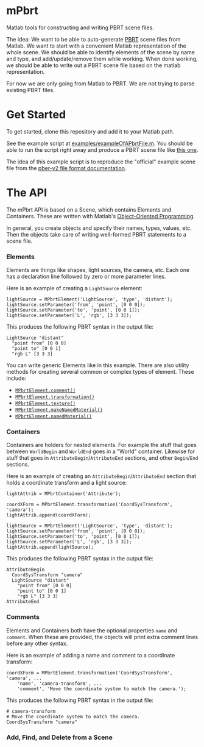 # mPbrt
Matlab tools for constructing and writing PBRT scene files. 

The idea:  We want to be able to auto-generate [PBRT](http://www.pbrt.org/fileformat.html) scene files from Matlab.  We want to start with a convenient Matlab representation of the whole scene.  We should be able to identify elements of the scene by name and type, and add/update/remove them while working.  When done working, we should be able to write out a PBRT scene file based on the matlab representation.

For now we are only going from Matlab to PBRT.  We are not trying to parse existing PBRT files.

# Get Started
To get started, clone this repository and add it to your Matlab path.

See the example script at [examples/exampleOfAPbrtFile.m](https://github.com/RenderToolbox3/mPbrt/blob/master/examples/exampleOfAPbrtFile.m).  You should be able to run the script right away and produce a PBRT scene file like [this one](https://github.com/RenderToolbox3/mPbrt/blob/master/examples/exampleOfAPbrtFile.pbrt).

The idea of this example script is to reproduce the "official" example scene file from the [pber-v2 file format documentation](http://www.pbrt.org/fileformat.html).

# The API
The mPbrt API is based on a Scene, which contains Elements and Containers.  These are written with Matlab's [Object-Oriented Programming](http://www.mathworks.com/help/matlab/object-oriented-programming.html).

In general, you create objects and specify their names, types, values, etc.  Then the objects take care of writing well-formed PBRT statements to a scene file.

### Elements
Elements are things like shapes, light sources, the camera, etc.  Each one has a declaration line followed by zero or more parameter lines.

Here is an example of creating a `LightSource` element:
```
lightSource = MPbrtElement('LightSource', 'type', 'distant');
lightSource.setParameter('from', 'point', [0 0 0]);
lightSource.setParameter('to', 'point', [0 0 1]);
lightSource.setParameter('L', 'rgb', [3 3 3]);
```

This produces the following PBRT syntax in the output file:
```
LightSource "distant"   
  "point from" [0 0 0] 
  "point to" [0 0 1] 
  "rgb L" [3 3 3] 
```

You can write generic Elements like in this example.  There are also utility methods for creating several common or complex types of element.  These include:
  * [`MPbrtElement.comment()`](https://github.com/RenderToolbox3/mPbrt/blob/master/api/MPbrtElement.m#L128)
  * [`MPbrtElement.transformation()`](https://github.com/RenderToolbox3/mPbrt/blob/master/api/MPbrtElement.m#L133)
  * [`MPbrtElement.texture()`](https://github.com/RenderToolbox3/mPbrt/blob/master/api/MPbrtElement.m#L148)
  * [`MPbrtElement.makeNamedMaterial()`](https://github.com/RenderToolbox3/mPbrt/blob/master/api/MPbrtElement.m#L157)
  * [`MPbrtElement.namedMaterial()`](https://github.com/RenderToolbox3/mPbrt/blob/master/api/MPbrtElement.m#L65)

### Containers
Containers are holders for nested elements.  For example the stuff that goes between `WorldBegin` and `WorldEnd` goes in a "World" container.  Likewise for stuff that goes in `AttributeBegin`/`AttributeEnd` sections, and other  `Begin`/`End` sections.

Here is an example of creating an `AttributeBegin`/`AttributeEnd` section that holds a coordinate transform and a light source:
```
lightAttrib = MPbrtContainer('Attribute');

coordXForm = MPbrtElement.transformation('CoordSysTransform', 'camera');
lightAttrib.append(coordXForm);

lightSource = MPbrtElement('LightSource', 'type', 'distant');
lightSource.setParameter('from', 'point', [0 0 0]);
lightSource.setParameter('to', 'point', [0 0 1]);
lightSource.setParameter('L', 'rgb', [3 3 3]);
lightAttrib.append(lightSource);
```

This produces the following PBRT syntax in the output file:
```
AttributeBegin
  CoordSysTransform "camera"   
  LightSource "distant"   
    "point from" [0 0 0] 
    "point to" [0 0 1] 
    "rgb L" [3 3 3] 
AttributeEnd
```

### Comments
Elements and Containers both have the optional properties `name` and `comment`.  When these are provided, the objects will print extra comment lines before any other syntax.

Here is an example of adding a name and comment to a coordinate transform:
```
coordXForm = MPbrtElement.transformation('CoordSysTransform', 'camera', ...
    'name', 'camera-transform', ...
    'comment', 'Move the coordinate system to match the camera.');
```

This produces the following PBRT syntax in the output file:
```
# camera-transform
# Move the coordinate system to match the camera.
CoordSysTransform "camera"   
```

### Add, Find, and Delete from a Scene
